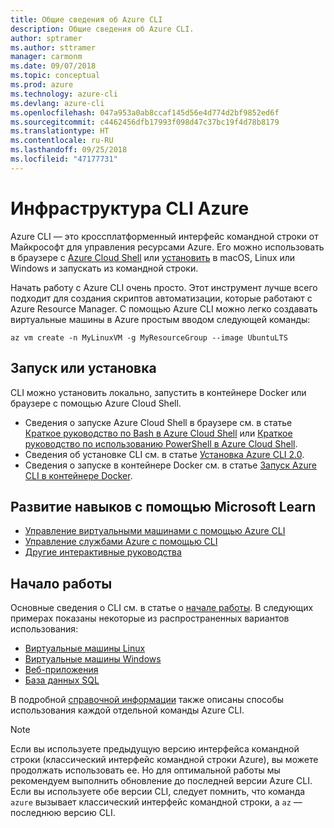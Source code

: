 ```yaml
---
title: Общие сведения об Azure CLI
description: Общие сведения об Azure CLI.
author: sptramer
ms.author: sttramer
manager: carmonm
ms.date: 09/07/2018
ms.topic: conceptual
ms.prod: azure
ms.technology: azure-cli
ms.devlang: azure-cli
ms.openlocfilehash: 047a953a0ab8ccaf145d56e4d774d2bf9852ed6f
ms.sourcegitcommit: c4462456dfb17993f098d47c37bc19f4d78b8179
ms.translationtype: HT
ms.contentlocale: ru-RU
ms.lasthandoff: 09/25/2018
ms.locfileid: "47177731"
---
```

# <a name="azure-cli"></a>Инфраструктура CLI Azure

Azure CLI — это кроссплатформенный интерфейс командной строки от Майкрософт для управления ресурсами Azure.
Его можно использовать в браузере с [Azure Cloud Shell](/azure/cloud-shell/overview) или [установить](install-azure-cli.md) в macOS, Linux или Windows и запускать из командной строки.

Начать работу с Azure CLI очень просто. Этот инструмент лучше всего подходит для создания скриптов автоматизации, которые работают с Azure Resource Manager. С помощью Azure CLI можно легко создавать виртуальные машины в Azure простым вводом следующей команды:

```azurecli-interactive
az vm create -n MyLinuxVM -g MyResourceGroup --image UbuntuLTS
```

## <a name="run-or-install"></a>Запуск или установка

CLI можно установить локально, запустить в контейнере Docker или браузере с помощью Azure Cloud Shell.

* Сведения о запуске Azure Cloud Shell в браузере см. в статье [Краткое руководство по Bash в Azure Cloud Shell](/azure/cloud-shell/quickstart) или [Краткое руководство по использованию PowerShell в Azure Cloud Shell](/azure/cloud-shell/quickstart-powershell).
* Сведения об установке CLI см. в статье [Установка Azure CLI 2.0](install-azure-cli.md).
* Сведения о запуске в контейнере Docker см. в статье [Запуск Azure CLI в контейнере Docker](run-azure-cli-docker.md).

## <a name="build-your-skills-with-microsoft-learn"></a>Развитие навыков с помощью Microsoft Learn

- [Управление виртуальными машинами с помощью Azure CLI](/learn/modules/manage-virtual-machines-with-azure-cli/)
- [Управление службами Azure с помощью CLI](/learn/modules/control-azure-services-with-cli/)
- [Другие интерактивные руководства](/learn/browse/?products=azure-clis)

## <a name="get-started"></a>Начало работы

Основные сведения о CLI см. в статье о [начале работы](get-started-with-azure-cli.md). В следующих примерах показаны некоторые из распространенных вариантов использования:

- [Виртуальные машины Linux](/azure/virtual-machines/virtual-machines-linux-cli-samples?toc=%2fcli%2fazure%2ftoc.json&bc=%2fcli%2fazure%2fbreadcrumb%2ftoc.json)
- [Виртуальные машины Windows](/azure/virtual-machines/virtual-machines-windows-cli-samples?toc=%2fcli%2fazure%2ftoc.json&bc=%2fcli%2fazure%2fbreadcrumb%2ftoc.json)
- [Веб-приложения](/azure/app-service-web/app-service-cli-samples?toc=%2fcli%2fazure%2ftoc.json&bc=%2fcli%2fazure%2fbreadcrumb%2ftoc.json)
- [База данных SQL](/azure/sql-database/sql-database-cli-samples?toc=%2fcli%2fazure%2ftoc.json&bc=%2fcli%2fazure%2fbreadcrumb%2ftoc.json)

В подробной [справочной информации](/cli/azure/reference-index) также описаны способы использования каждой отдельной команды Azure CLI.

> [!NOTE]
> Если вы используете предыдущую версию интерфейса командной строки (классический интерфейс командной строки Azure), вы можете продолжать использовать ее.
> Но для оптимальной работы мы рекомендуем выполнить обновление до последней версии Azure CLI.
> Если вы используете обе версии CLI, следует помнить, что команда `azure` вызывает классический интерфейс командной строки, а `az` — последнюю версию CLI.
